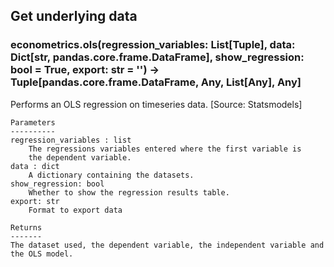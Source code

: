 ## Get underlying data 
### econometrics.ols(regression_variables: List[Tuple], data: Dict[str, pandas.core.frame.DataFrame], show_regression: bool = True, export: str = '') -> Tuple[pandas.core.frame.DataFrame, Any, List[Any], Any]

Performs an OLS regression on timeseries data. [Source: Statsmodels]

    Parameters
    ----------
    regression_variables : list
        The regressions variables entered where the first variable is
        the dependent variable.
    data : dict
        A dictionary containing the datasets.
    show_regression: bool
        Whether to show the regression results table.
    export: str
        Format to export data

    Returns
    -------
    The dataset used, the dependent variable, the independent variable and
    the OLS model.
